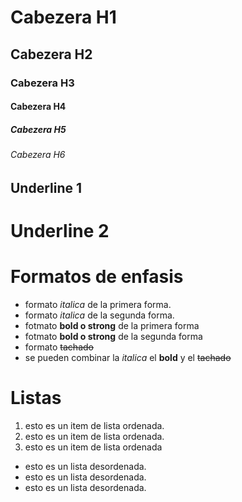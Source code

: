 # Cabezera H1
## Cabezera H2
### Cabezera H3
#### Cabezera H4
##### Cabezera H5 
###### Cabezera H6

Underline 1
-----------

Underline 2 
==========

# Formatos de enfasis
- formato *italica* de la primera forma.
- formato _italica_ de la segunda forma.
- fotmato **bold o strong** de la primera forma
- fotmato __bold o strong__ de la segunda forma
- formato ~~tachado~~ 
- se pueden combinar la *italica* el **bold** y el ~~tachado~~

# Listas
1. esto es un item de lista ordenada.
2. esto es un item de lista ordenada.
3. esto es un item de lista ordenada
- esto es un lista desordenada.
- esto es un lista desordenada.
- esto es un lista desordenada.